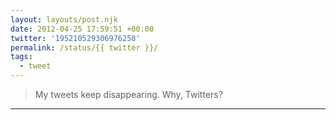 ```yaml
---
layout: layouts/post.njk
date: 2012-04-25 17:59:51 +00:00
twitter: '195210529306976258'
permalink: /status/{{ twitter }}/
tags: 
  - tweet
---
```


> My tweets keep disappearing. Why, Twitters?

---
